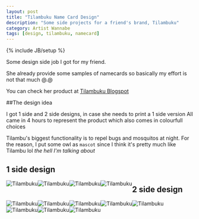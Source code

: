 ```yaml
---
layout: post
title: "Tilambuku Name Card Design"
description: "Some side projects for a friend's brand, Tilambuku"
category: Artist Wannabe
tags: [design, tilambuku, namecard]
---
```

{% include JB/setup %}

Some design side job I got for my friend.

She already provide some samples of namecards so basically my effort is not that much @.@

You can check her product at
<a href="http://tilambuku.blogspot.com" target="_blank">Tilambuku Blogspot</a>

##The design idea

I got 1 side and 2 side designs, in case she needs to print a 1 side version
All came in 4 hours to represent the product which also comes in colourfull choices

Tilambu's biggest functionality is to repel bugs and mosquitos at night.
For the reason, I put some owl as `mascot` since I think it's pretty much like Tilambu lol
*the hell I'm talking about*

## 1 side design

<img style="float:left" src="/img/Tilambuku/blue-1side.jpg" alt="Tilambuku" />
<img style="float:left" src="/img/Tilambuku/green-1side.jpg" alt="Tilambuku" />
<img style="float:left" src="/img/Tilambuku/pink-1side.jpg" alt="Tilambuku" />
<img style="float:left" src="/img/Tilambuku/purple-1side.jpg" alt="Tilambuku" />

## 2 side design

<img style="float:left" src="/img/Tilambuku/blue-back.jpg" alt="Tilambuku" />
<img style="float:left" src="/img/Tilambuku/blue-front.jpg" alt="Tilambuku" />

<img style="float:left" src="/img/Tilambuku/green-back.jpg" alt="Tilambuku" />
<img style="float:left" src="/img/Tilambuku/green-front.jpg" alt="Tilambuku" />

<img style="float:left" src="/img/Tilambuku/pink-back.jpg" alt="Tilambuku" />
<img style="float:left" src="/img/Tilambuku/pink-front.jpg" alt="Tilambuku" />

<img style="float:left" src="/img/Tilambuku/purple-back.jpg" alt="Tilambuku" />
<img style="float:left" src="/img/Tilambuku/purple-front.jpg" alt="Tilambuku" />